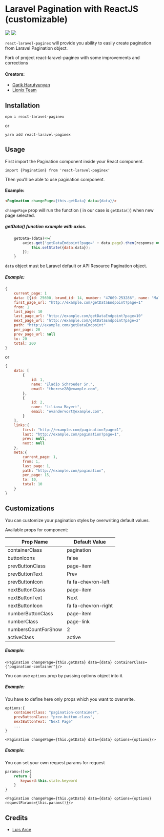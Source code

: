 # Laravel Pagination with ReactJS (customizable)
[![](https://img.shields.io/npm/dt/react-laravel-paginex.svg)](https://www.npmjs.com/package/react-laravel-paginex)
[![](https://img.shields.io/npm/v/react-laravel-paginex.svg)](https://www.npmjs.com/package/react-laravel-paginex)

`react-laravel-paginex` will provide you ability to easily
create pagination from Laravel Pagination object. 


Fork of project react-laravel-paginex with some improvements and corrections

#### Creators:
- [Garik Harutyunyan](https://github.com/GHarutyunyan)
- [Lionix Team](https://github.com/lionix-team)

## Installation

`npm i react-laravel-paginex`

or

`yarn add react-laravel-paginex`

## Usage

First import the Pagination component inside 
your React component.
```react
import {Pagination} from 'react-laravel-paginex'
```

Then you'll be able to use pagination component.

#### Example:

```html
<Pagination changePage={this.getData} data={data}/>
```
`changePage` prop will run the function 
( in our case is `getData()`) when new page selected.
##### getData() function example with axios.
```javascript
    getData=(data)=>{
        axios.get('getDataEndpoint?page=' + data.page).then(response => {
            this.setState({data:data});
        });
    }
```
`data`  object must be Laravel default or API Resource Pagination object.
##### Example:
```javascript
{
    current_page: 1
    data: [{id: 25600, brand_id: 14, number: "47609-253286", name: "Mall of Africa", type: "Licensed",…},…]
    first_page_url: "http://example.com/getDataEndpoint?page=1"
    from: 1
    last_page: 10
    last_page_url: "http://example.com/getDataEndpoint?page=10"
    next_page_url: "http://example.com/getDataEndpoint?page=2"
    path: "http://example.com/getDataEndpoint"
    per_page: 20
    prev_page_url: null
    to: 20
    total: 200
}
```
or
```javascript
{
    data: [
        {
            id: 1,
            name: "Eladio Schroeder Sr.",
            email: "therese28@example.com",
        },
        {
            id: 2,
            name: "Liliana Mayert",
            email: "evandervort@example.com",
        }
    ],
    links:{
        first: "http://example.com/pagination?page=1",
        last: "http://example.com/pagination?page=1",
        prev: null,
        next: null
    },
    meta:{
        current_page: 1,
        from: 1,
        last_page: 1,
        path: "http://example.com/pagination",
        per_page: 15,
        to: 10,
        total: 10
    }
}
```

## Customizations

You can customize your pagination styles by overwriting default values.

Available props for component:

Prop Name           | Default Value
-------------       | -------------
containerClass      | pagination
buttonIcons         | false
prevButtonClass     | page-item
prevButtonText      | Prev
prevButtonIcon      | fa fa-chevron-left
nextButtonClass     | page-item
nextButtonText      | Next
nextButtonIcon      | fa fa-chevron-right
numberButtonClass   | page-item
numberClass         | page-link
numbersCountForShow | 2
activeClass         | active

##### Example:
`<Pagination changePage={this.getData} data={data} containerClass={"pagination-container"}/>`

You can use `options` prop by passing options object into it.

##### Example:
You have to define here only props which you want to overwrite.
```javascript
options:{
    containerClass: "pagination-container",
    prevButtonClass: "prev-button-class",
    nextButtonText: "Next Page"
    ...
}
```
`<Pagination changePage={this.getData} data={data} options={options}/>`

##### Example:
You can set your own request params for request
```javascript
params=()=>{
    return {
       keyword:this.state.keyword
    }
}
```
`<Pagination changePage={this.getData} data={data} options={options} requestParams={this.params()}/>`

## Credits

- [Luis Arce](https://github.com/luilliarcec)